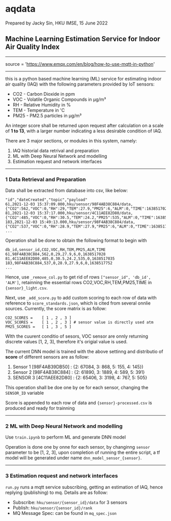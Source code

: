 # aqdata
Prepared by Jacky Sin, HKU IMSE, 15 June 2022
## Machine Learning Estimation Service for Indoor Air Quality Index
---
source = 'https://www.emqx.com/en/blog/how-to-use-mqtt-in-python'

---
this is a python based machine learning (ML) service for estimating indoor air quality (IAQ) with the following parameters provided by IoT sensors:
- CO2 - Carbon Dioxide in ppm
- VOC - Volatile Organic Compounds in μg/m³
- RH - Relative Humidity in %
- TEM - Temperature in 'C
- PM25 - PM2.5 particles in μg/m³

An integer score shall be returned upon request after calculation on a scale of **1 to 13**, with a larger number indicating a less desirable condition of IAQ.

There are 3 major sections, or modules in this system, namely:
1. IAQ historial data retrival and preparation
2. ML with Deep Neural Network and modelling
3. Estimation request and network interfaces

---
### 1 Data Retrieval and Preparation
Data shall be extracted from database into csv, like below:
```
"id","dateCreated","topic","payload"
61,2021-12-03 15:37:09.000,hku/sensor/98F4AB38C884/data,{"CO2":562,"VOC":0,"RH":29,"TEM":27.9,"PM25":6,"ALM":0,"TIME":1638517028}
81,2021-12-03 15:37:17.000,hku/sensor/4C11AEE82D80/data,{"CO2":485,"VOC":0,"RH":30.5,"TEM":24.2,"PM25":535,"ALM":0,"TIME":1638517035}
183,2021-12-03 15:49:13.000,hku/sensor/98F4AB38C884/data,{"CO2":537,"VOC":0,"RH":28.9,"TEM":27.9,"PM25":6,"ALM":0,"TIME":1638517752}
... 
```
Operation shall be done to obtain the following format to begin with
```
db_id,sensor_id,CO2,VOC,RH,TEM,PM25,ALM,TIME
61,98F4AB38C884,562,0,29,27.9,6,0,1638517028
81,4C11AEE82D80,485,0,30.5,24.2,535,0,1638517035
183,98F4AB38C884,537,0,28.9,27.9,6,0,1638517752
...
```
Hence, use `_remove_col.py` to get rid of rows `["sensor_id", 'db_id', 'ALM']`, retainning the essential rows CO2,VOC,RH,TEM,PM25,TIME in  `{sensor}_light.csv`.

Next, use `_add_score.py` to add  custom scoring to each row of data with reference to `score_standards.json`, which is cited from several onnlie sources. Currently, the score matrix is as follow:
```
CO2_SCORES =    [ 1 , 2 , 3 ]
VOC_SCORES =    [ 1 , 2 , 3 ] # sensor value is directly used atm
PM25_SCORES =   [ 1 , 3 , 5 ]
```
WIth the cuurent conditio of sesors, VOC sensor are onnly returning discrete values [1, 2, 3], therefore it's origial value is used.

The current DNN model is trained with the above settinng and distributio of **score** of different sensors are as follow:
1. Sensor 1 [98F4AB39DB50] : {2: 67084, 3: 868, 5: 155, 4: 145})
2. Sensor 2 [98F4AB38C884] : {2: 61890, 3: 1889, 4: 589, 5: 391}
3. SENSOR 3 [4C11AEE82D80] : {2: 65406, 3: 3198, 4: 767, 5: 505}

This operation shall be doe one by oe for each sensor, changing the `SENSOR_ID` variable

Score is appended to each row of data and `{sensor}-processed.csv` is produced and ready for trainning

---
### 2 ML with Deep Neural Network and modelling
Use `train.ipynb` to perform ML and generate DNN model

Operation is done one by onne for each sensor, by changinng `sensor` parameter to be [1, 2, 3], upon completion of running the entire script, a tf model will be generated under name `dnn_model_sensor_{sensor}`.

---
### 3 Estimation request and network interfaces
`run.py` runs a mqtt service subscribing, getting an estimation of IAQ, hence replying (publishing) to mq. Details are as follow:
- Subscribe: `hku/sensor/{sensor_id}/data` for 3 sensors
- Publish: `hku/sensor/{sensor_id}/rank`
- MQ Message Spec: can be found in `mq_spec.json`